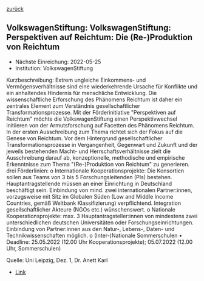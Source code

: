 [zurück](/funding/)

## VolkswagenStiftung: VolkswagenStiftung: Perspektiven auf Reichtum: Die (Re-)Produktion von Reichtum

* Nächste Einreichung: 2022-05-25
* Institution: VolkswagenStiftung

Kurzbeschreibung: Extrem ungleiche Einkommens- und Vermögensverhältnisse sind eine wiederkehrende Ursache für Konflikte und ein anhaltendes Hindernis für menschliche Entwicklung. Die wissenschaftliche Erforschung des Phänomens Reichtum ist daher ein zentrales Element zum Verständnis gesellschaftlicher Transformationsprozesse. Mit der Förderinitiative "Perspektiven auf Reichtum" möchte die VolkswagenStiftung einen Perspektivwechsel initiieren von der Armutsforschung auf Facetten des Phänomens Reichtum. In der ersten Ausschreibung zum Thema richtet sich der Fokus auf die Genese von Reichtum. Vor dem Hintergrund gesellschaftlicher Transformationsprozesse in Vergangenheit, Gegenwart und Zukunft und der jeweils bestehenden Macht- und Herrschaftsverhältnisse zielt die Ausschreibung darauf ab, konzeptionelle, methodische und empirische Erkenntnisse zum Thema "(Re-)Produktion von Reichtum" zu generieren.
drei Förderlinien:
o Internationale Kooperationsprojekte: Die Konsortien sollen aus Teams von 3 bis 5 Forschungsleitenden (PIs) bestehen. Hauptantragstellende müssen an einer Einrichtung in Deutschland beschäftigt sein. Einbindung von mind. zwei internationalen Partner:innen, vorzugsweise mit Sitz im Globalen Süden (Low and Middle Income Countries, gemäß Weltbank Klassifizierung) verpflichtend. Integration gesellschaftlicher Akteure (NGOs etc.) wünschenswert.
o Nationale Kooperationsprojekte: max. 3 Hauptantragsteller:innen von mindestens zwei unterschiedlichen deutschen Universitäten oder Forschungseinrichtungen. Einbindung von Partner:innen aus den Natur-, Lebens-, Daten- und Technikwissenschaften möglich.
o (Inter-)Nationale Sommerschulen
• Deadline: 25.05.2022 (12.00 Uhr Kooperationsprojekte); 05.07.2022 (12.00 Uhr, Sommerschulen)

Quelle: Uni Leipzig, Dez. 1, Dr. Anett Karl

* [Link](https://www.volkswagenstiftung.de/unsere-foerderung/unser-foerderangebot-im-ueberblick/perspektiven-auf-reichtum-die-re-produktion-von-reichtum)